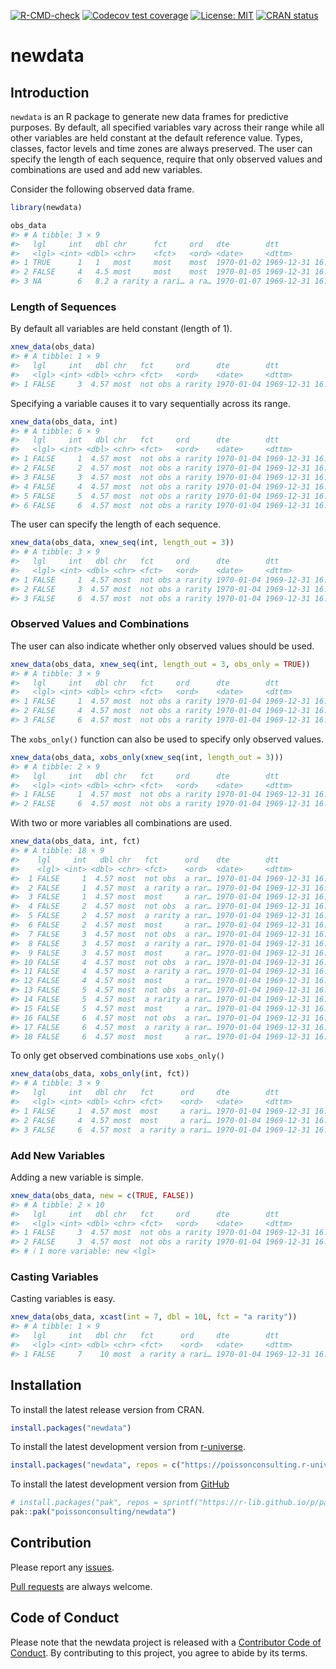 
<!-- README.md is generated from README.Rmd. Please edit that file -->
<!-- badges: start -->

[![R-CMD-check](https://github.com/poissonconsulting/newdata/actions/workflows/R-CMD-check.yaml/badge.svg)](https://github.com/poissonconsulting/newdata/actions/workflows/R-CMD-check.yaml)
[![Codecov test
coverage](https://codecov.io/gh/poissonconsulting/newdata/branch/main/graph/badge.svg)](https://codecov.io/gh/poissonconsulting/newdata?branch=main)
[![License:
MIT](https://img.shields.io/badge/License-MIT-green.svg)](https://opensource.org/licenses/MIT)
[![CRAN
status](https://www.r-pkg.org/badges/version/newdata)](https://CRAN.R-project.org/package=newdata)
<!-- badges: end -->

# newdata

## Introduction

`newdata` is an R package to generate new data frames for predictive
purposes. By default, all specified variables vary across their range
while all other variables are held constant at the default reference
value. Types, classes, factor levels and time zones are always
preserved. The user can specify the length of each sequence, require
that only observed values and combinations are used and add new
variables.

Consider the following observed data frame.

``` r
library(newdata)

obs_data
#> # A tibble: 3 × 9
#>   lgl     int   dbl chr      fct     ord   dte        dtt                 hms   
#>   <lgl> <int> <dbl> <chr>    <fct>   <ord> <date>     <dttm>              <time>
#> 1 TRUE      1   1   most     most    most  1970-01-02 1969-12-31 16:00:01 00'01"
#> 2 FALSE     4   4.5 most     most    most  1970-01-05 1969-12-31 16:00:04 00'04"
#> 3 NA        6   8.2 a rarity a rari… a ra… 1970-01-07 1969-12-31 16:00:06 00'06"
```

### Length of Sequences

By default all variables are held constant (length of 1).

``` r
xnew_data(obs_data)
#> # A tibble: 1 × 9
#>   lgl     int   dbl chr   fct     ord      dte        dtt                 hms   
#>   <lgl> <int> <dbl> <chr> <fct>   <ord>    <date>     <dttm>              <time>
#> 1 FALSE     3  4.57 most  not obs a rarity 1970-01-04 1969-12-31 16:00:03 00'03"
```

Specifying a variable causes it to vary sequentially across its range.

``` r
xnew_data(obs_data, int)
#> # A tibble: 6 × 9
#>   lgl     int   dbl chr   fct     ord      dte        dtt                 hms   
#>   <lgl> <int> <dbl> <chr> <fct>   <ord>    <date>     <dttm>              <time>
#> 1 FALSE     1  4.57 most  not obs a rarity 1970-01-04 1969-12-31 16:00:03 00'03"
#> 2 FALSE     2  4.57 most  not obs a rarity 1970-01-04 1969-12-31 16:00:03 00'03"
#> 3 FALSE     3  4.57 most  not obs a rarity 1970-01-04 1969-12-31 16:00:03 00'03"
#> 4 FALSE     4  4.57 most  not obs a rarity 1970-01-04 1969-12-31 16:00:03 00'03"
#> 5 FALSE     5  4.57 most  not obs a rarity 1970-01-04 1969-12-31 16:00:03 00'03"
#> 6 FALSE     6  4.57 most  not obs a rarity 1970-01-04 1969-12-31 16:00:03 00'03"
```

The user can specify the length of each sequence.

``` r
xnew_data(obs_data, xnew_seq(int, length_out = 3))
#> # A tibble: 3 × 9
#>   lgl     int   dbl chr   fct     ord      dte        dtt                 hms   
#>   <lgl> <int> <dbl> <chr> <fct>   <ord>    <date>     <dttm>              <time>
#> 1 FALSE     1  4.57 most  not obs a rarity 1970-01-04 1969-12-31 16:00:03 00'03"
#> 2 FALSE     3  4.57 most  not obs a rarity 1970-01-04 1969-12-31 16:00:03 00'03"
#> 3 FALSE     6  4.57 most  not obs a rarity 1970-01-04 1969-12-31 16:00:03 00'03"
```

### Observed Values and Combinations

The user can also indicate whether only observed values should be used.

``` r
xnew_data(obs_data, xnew_seq(int, length_out = 3, obs_only = TRUE))
#> # A tibble: 3 × 9
#>   lgl     int   dbl chr   fct     ord      dte        dtt                 hms   
#>   <lgl> <int> <dbl> <chr> <fct>   <ord>    <date>     <dttm>              <time>
#> 1 FALSE     1  4.57 most  not obs a rarity 1970-01-04 1969-12-31 16:00:03 00'03"
#> 2 FALSE     4  4.57 most  not obs a rarity 1970-01-04 1969-12-31 16:00:03 00'03"
#> 3 FALSE     6  4.57 most  not obs a rarity 1970-01-04 1969-12-31 16:00:03 00'03"
```

The `xobs_only()` function can also be used to specify only observed
values.

``` r
xnew_data(obs_data, xobs_only(xnew_seq(int, length_out = 3)))
#> # A tibble: 2 × 9
#>   lgl     int   dbl chr   fct     ord      dte        dtt                 hms   
#>   <lgl> <int> <dbl> <chr> <fct>   <ord>    <date>     <dttm>              <time>
#> 1 FALSE     1  4.57 most  not obs a rarity 1970-01-04 1969-12-31 16:00:03 00'03"
#> 2 FALSE     6  4.57 most  not obs a rarity 1970-01-04 1969-12-31 16:00:03 00'03"
```

With two or more variables all combinations are used.

``` r
xnew_data(obs_data, int, fct)
#> # A tibble: 18 × 9
#>    lgl     int   dbl chr   fct      ord    dte        dtt                 hms   
#>    <lgl> <int> <dbl> <chr> <fct>    <ord>  <date>     <dttm>              <time>
#>  1 FALSE     1  4.57 most  not obs  a rar… 1970-01-04 1969-12-31 16:00:03 00'03"
#>  2 FALSE     1  4.57 most  a rarity a rar… 1970-01-04 1969-12-31 16:00:03 00'03"
#>  3 FALSE     1  4.57 most  most     a rar… 1970-01-04 1969-12-31 16:00:03 00'03"
#>  4 FALSE     2  4.57 most  not obs  a rar… 1970-01-04 1969-12-31 16:00:03 00'03"
#>  5 FALSE     2  4.57 most  a rarity a rar… 1970-01-04 1969-12-31 16:00:03 00'03"
#>  6 FALSE     2  4.57 most  most     a rar… 1970-01-04 1969-12-31 16:00:03 00'03"
#>  7 FALSE     3  4.57 most  not obs  a rar… 1970-01-04 1969-12-31 16:00:03 00'03"
#>  8 FALSE     3  4.57 most  a rarity a rar… 1970-01-04 1969-12-31 16:00:03 00'03"
#>  9 FALSE     3  4.57 most  most     a rar… 1970-01-04 1969-12-31 16:00:03 00'03"
#> 10 FALSE     4  4.57 most  not obs  a rar… 1970-01-04 1969-12-31 16:00:03 00'03"
#> 11 FALSE     4  4.57 most  a rarity a rar… 1970-01-04 1969-12-31 16:00:03 00'03"
#> 12 FALSE     4  4.57 most  most     a rar… 1970-01-04 1969-12-31 16:00:03 00'03"
#> 13 FALSE     5  4.57 most  not obs  a rar… 1970-01-04 1969-12-31 16:00:03 00'03"
#> 14 FALSE     5  4.57 most  a rarity a rar… 1970-01-04 1969-12-31 16:00:03 00'03"
#> 15 FALSE     5  4.57 most  most     a rar… 1970-01-04 1969-12-31 16:00:03 00'03"
#> 16 FALSE     6  4.57 most  not obs  a rar… 1970-01-04 1969-12-31 16:00:03 00'03"
#> 17 FALSE     6  4.57 most  a rarity a rar… 1970-01-04 1969-12-31 16:00:03 00'03"
#> 18 FALSE     6  4.57 most  most     a rar… 1970-01-04 1969-12-31 16:00:03 00'03"
```

To only get observed combinations use `xobs_only()`

``` r
xnew_data(obs_data, xobs_only(int, fct))
#> # A tibble: 3 × 9
#>   lgl     int   dbl chr   fct      ord     dte        dtt                 hms   
#>   <lgl> <int> <dbl> <chr> <fct>    <ord>   <date>     <dttm>              <time>
#> 1 FALSE     1  4.57 most  most     a rari… 1970-01-04 1969-12-31 16:00:03 00'03"
#> 2 FALSE     4  4.57 most  most     a rari… 1970-01-04 1969-12-31 16:00:03 00'03"
#> 3 FALSE     6  4.57 most  a rarity a rari… 1970-01-04 1969-12-31 16:00:03 00'03"
```

### Add New Variables

Adding a new variable is simple.

``` r
xnew_data(obs_data, new = c(TRUE, FALSE))
#> # A tibble: 2 × 10
#>   lgl     int   dbl chr   fct     ord      dte        dtt                 hms   
#>   <lgl> <int> <dbl> <chr> <fct>   <ord>    <date>     <dttm>              <time>
#> 1 FALSE     3  4.57 most  not obs a rarity 1970-01-04 1969-12-31 16:00:03 00'03"
#> 2 FALSE     3  4.57 most  not obs a rarity 1970-01-04 1969-12-31 16:00:03 00'03"
#> # ℹ 1 more variable: new <lgl>
```

### Casting Variables

Casting variables is easy.

``` r
xnew_data(obs_data, xcast(int = 7, dbl = 10L, fct = "a rarity"))
#> # A tibble: 1 × 9
#>   lgl     int   dbl chr   fct      ord     dte        dtt                 hms   
#>   <lgl> <int> <dbl> <chr> <fct>    <ord>   <date>     <dttm>              <time>
#> 1 FALSE     7    10 most  a rarity a rari… 1970-01-04 1969-12-31 16:00:03 00'03"
```

## Installation

To install the latest release version from CRAN.

``` r
install.packages("newdata")
```

To install the latest development version from
[r-universe](https://poissonconsulting.r-universe.dev/newdata).

``` r
install.packages("newdata", repos = c("https://poissonconsulting.r-universe.dev", "https://cloud.r-project.org"))
```

To install the latest development version from
[GitHub](https://github.com/poissonconsulting/newdata)

``` r
# install.packages("pak", repos = sprintf("https://r-lib.github.io/p/pak/stable/%s/%s/%s", .Platform$pkgType, R.Version()$os, R.Version()$arch))
pak::pak("poissonconsulting/newdata")
```

## Contribution

Please report any
[issues](https://github.com/poissonconsulting/newdata/issues).

[Pull requests](https://github.com/poissonconsulting/newdata/pulls) are
always welcome.

## Code of Conduct

Please note that the newdata project is released with a [Contributor
Code of
Conduct](https://contributor-covenant.org/version/2/1/CODE_OF_CONDUCT.html).
By contributing to this project, you agree to abide by its terms.
